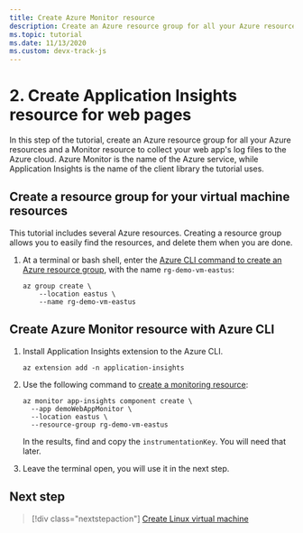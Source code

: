 ```yaml
---
title: Create Azure Monitor resource
description: Create an Azure resource group for all your Azure resources and a Monitor resource to collect your web app's log files to the Azure cloud. Azure Monitor is the name of the Azure service, while Application Insights is the name of the client library the tutorial uses.
ms.topic: tutorial
ms.date: 11/13/2020
ms.custom: devx-track-js
---
```


# 2. Create Application Insights resource for web pages

In this step of the tutorial, create an Azure resource group for all your Azure resources and a Monitor resource to collect your web app's log files to the Azure cloud. Azure Monitor is the name of the Azure service, while Application Insights is the name of the client library the tutorial uses. 

## Create a resource group for your virtual machine resources

This tutorial includes several Azure resources. Creating a resource group allows you to easily find the resources, and delete them when you are done.

1. At a terminal or bash shell, enter the [Azure CLI command to create an Azure resource group](/cli/azure/group#az_group_create), with the name `rg-demo-vm-eastus`:

    ```azurecli
    az group create \
        --location eastus \
        --name rg-demo-vm-eastus 
    ```

## Create Azure Monitor resource with Azure CLI

1. Install Application Insights extension to the Azure CLI.

    ```azurecli
    az extension add -n application-insights
    ```

1. Use the following command to [create a monitoring resource](/cli/azure/ext/application-insights/monitor/app-insights/component#ext_application_insights_az_monitor_app_insights_component_create):


    ```azurecli
    az monitor app-insights component create \
      --app demoWebAppMonitor \
      --location eastus \
      --resource-group rg-demo-vm-eastus
    ```

    In the results, find and copy the `instrumentationKey`. You will need that later. 

1. Leave the terminal open, you will use it in the next step.

## Next step

> [!div class="nextstepaction"]
> [Create Linux virtual machine](create-linux-virtual-machine-azure-cli.md) 
